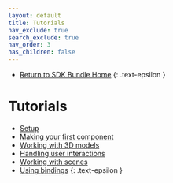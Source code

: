 ```yaml
---
layout: default
title: Tutorials
nav_exclude: true
search_exclude: true
nav_order: 3
has_children: false
---
```


- [Return to SDK Bundle Home](../main)
{: .text-epsilon }

# Tutorials

- [Setup](../tutorials/setup)
- [Making your first component](../tutorials/components)
- [Working with 3D models](../tutorials/models)
- [Handling user interactions](../tutorials/interactions)
- [Working with scenes](../tutorials/scenes)
- [Using bindings](../tutorials/bindings)
{: .text-epsilon }
